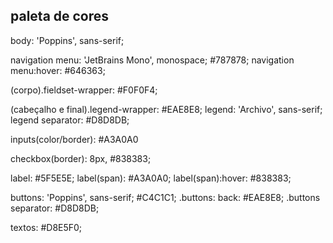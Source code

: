 
## paleta de cores

body: 'Poppins', sans-serif;

navigation menu: 'JetBrains Mono', monospace; #787878;
navigation menu:hover: #646363;

(corpo).fieldset-wrapper: #F0F0F4;

(cabeçalho e final).legend-wrapper: #EAE8E8;
legend: 'Archivo', sans-serif; 
legend separator: #D8D8DB;

<!-- inputs: #E2DEDE; -->
inputs(color/border): #A3A0A0

checkbox(border):  8px, #838383;

label: #5F5E5E;
label(span): #A3A0A0;
label(span):hover: #838383;

buttons: 'Poppins', sans-serif; #C4C1C1;
.buttons: back: #EAE8E8;
.buttons separator: #D8D8DB;

textos: #D8E5F0;
